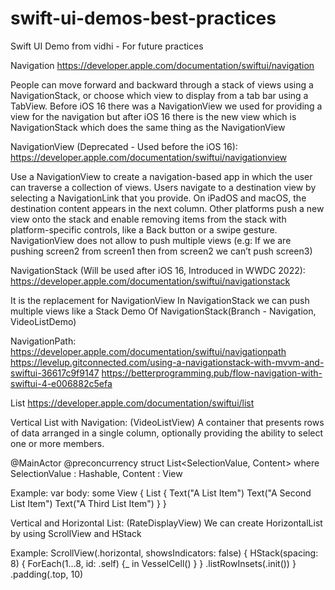 # swift-ui-demos-best-practices
Swift UI Demo from vidhi - For future practices


Navigation
https://developer.apple.com/documentation/swiftui/navigation

People can move forward and backward through a stack of views using a NavigationStack, or choose which view to display from a tab bar using a TabView.
Before iOS 16 there was a NavigationView we used for providing a view for the navigation but after iOS 16 there is the new view which is NavigationStack which does the same thing as the NavigationView

NavigationView (Deprecated - Used before the iOS 16):
https://developer.apple.com/documentation/swiftui/navigationview

Use a NavigationView to create a navigation-based app in which the user can traverse a collection of views. Users navigate to a destination view by selecting a NavigationLink that you provide. On iPadOS and macOS, the destination content appears in the next column. Other platforms push a new view onto the stack and enable removing items from the stack with platform-specific controls, like a Back button or a swipe gesture.
NavigationView does not allow to push multiple views (e.g: If we are pushing screen2 from screen1 then from screen2 we can’t push screen3)

NavigationStack (Will be used after iOS 16, Introduced in WWDC 2022):
https://developer.apple.com/documentation/swiftui/navigationstack

It is the replacement for NavigationView
In NavigationStack we can push multiple views like a Stack 
Demo Of NavigationStack(Branch - Navigation, VideoListDemo)

NavigationPath:
https://developer.apple.com/documentation/swiftui/navigationpath
https://levelup.gitconnected.com/using-a-navigationstack-with-mvvm-and-swiftui-36617c9f9147
https://betterprogramming.pub/flow-navigation-with-swiftui-4-e006882c5efa


List
https://developer.apple.com/documentation/swiftui/list

Vertical List with Navigation: (VideoListView)
A container that presents rows of data arranged in a single column, optionally providing the ability to select one or more members.

@MainActor @preconcurrency
struct List<SelectionValue, Content> where SelectionValue : Hashable, Content : View

Example:
var body: some View {
    List {
        Text("A List Item")
        Text("A Second List Item")
        Text("A Third List Item")
    }
}



Vertical and Horizontal List: (RateDisplayView)
We can create HorizontalList by using ScrollView and HStack

Example:
ScrollView(.horizontal, showsIndicators: false) {
    HStack(spacing: 8) {
        ForEach(1...8, id: \.self) {_ in
            VesselCell()
        }
    }
    .listRowInsets(.init())
}
.padding(.top, 10)
